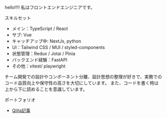 hello!!!! 
私はフロントエンドエンジニアです。

スキルセット
- メイン：TypeScript / React
- サブ: Vue
- キャッチアップ中: NextJs, python
- UI：Tailwind CSS / MUI / styled-components
- 状態管理：Redux / Jotai / Pinia 
- バックエンド経験：FastAPI 
- その他：vitest/ playwright

チーム開発での設計やコンポーネント分離、設計思想の整理が好きで、実務でのコード品質向上や保守性の高さを大切にしています。
また、コードを書く時は上から下に読めることを意識しています。

ポートフォリオ
- [Qiita記事](https://qiita.com/nuhaha_2023)
